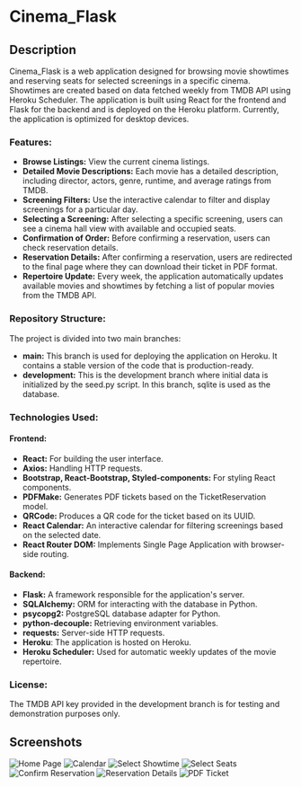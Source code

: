 # Cinema_Flask

## Description
Cinema_Flask is a web application designed for browsing movie showtimes and reserving seats for selected screenings in a specific cinema. Showtimes are created based on data fetched weekly from TMDB API using Heroku Scheduler. The application is built using React for the frontend and Flask for the backend and is deployed on the Heroku platform. Currently, the application is optimized for desktop devices.

### Features:
- **Browse Listings:** View the current cinema listings.
- **Detailed Movie Descriptions:** Each movie has a detailed description, including director, actors, genre, runtime, and average ratings from TMDB.
- **Screening Filters:** Use the interactive calendar to filter and display screenings for a particular day.
- **Selecting a Screening:** After selecting a specific screening, users can see a cinema hall view with available and occupied seats.
- **Confirmation of Order:** Before confirming a reservation, users can check reservation details.
- **Reservation Details:** After confirming a reservation, users are redirected to the final page where they can download their ticket in PDF format.
- **Repertoire Update:** Every week, the application automatically updates available movies and showtimes by fetching a list of popular movies from the TMDB API.

### Repository Structure:
The project is divided into two main branches:
- **main:** This branch is used for deploying the application on Heroku. It contains a stable version of the code that is production-ready.
- **development:** This is the development branch where initial data is initialized by the seed.py script. In this branch, sqlite is used as the database.

### Technologies Used:
#### Frontend:
- **React:** For building the user interface.
- **Axios:** Handling HTTP requests.
- **Bootstrap, React-Bootstrap, Styled-components:** For styling React components.
- **PDFMake:** Generates PDF tickets based on the TicketReservation model.
- **QRCode:** Produces a QR code for the ticket based on its UUID.
- **React Calendar:** An interactive calendar for filtering screenings based on the selected date.
- **React Router DOM:** Implements Single Page Application with browser-side routing.

#### Backend:
- **Flask:** A framework responsible for the application's server.
- **SQLAlchemy:** ORM for interacting with the database in Python.
- **psycopg2:** PostgreSQL database adapter for Python.
- **python-decouple:** Retrieving environment variables.
- **requests:** Server-side HTTP requests.
- **Heroku**: The application is hosted on Heroku.
- **Heroku Scheduler:** Used for automatic weekly updates of the movie repertoire.

### License:
The TMDB API key provided in the development branch is for testing and demonstration purposes only.
## Screenshots
![Home Page](https://i.imgur.com/73COvqG.jpg)
![Calendar](https://i.imgur.com/ZASPPmJ.jpg)
![Select Showtime](https://i.imgur.com/qrHnR4D.jpg)
![Select Seats](https://i.imgur.com/JbJZmvI.jpg)
![Confirm Reservation](https://i.imgur.com/ZTVVYXF.jpg)
![Reservation Details](https://i.imgur.com/EXBgemJ.jpg)
![PDF Ticket](https://i.imgur.com/oU1Z0V8.jpg)


